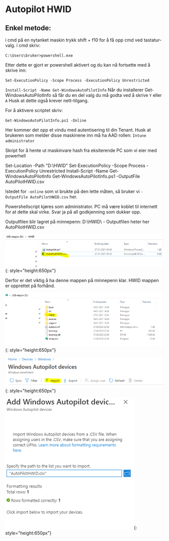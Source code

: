 # Autopilot HWID

## Enkel metode:
i cmd på en nytanket maskin trykk shift + f10 for å få opp cmd ved tastatur-valg. 
i cmd skriv:  

`C:\Users\bruker>powershell.exe`  

Etter dette er gjort er powershell aktivert og du kan nå fortsette med å skrive inn:  

`Set-ExecutionPolicy -Scope Process -ExecutionPolicy Unrestricted`

`Install-Script -Name Get-WindowsAutoPilotInfo`
Når du installerer Get-WindowsAutoPilotInfo så får du en del valg du må godta ved å skrive `Y` eller `A` Husk at dette også krever nett-tilgang.

For å aktivere scriptet skriv:  

`Get-WindowsAutoPilotInfo.ps1 -Online`

Her kommer det opp et vindu med autentisering til din Tenant. Husk at brukeren som melder disse maskinene inn må ha AAD rollen: `Intune administrator`  



Skript for å hente ut maskinvare hash fra eksiterende PC som vi eier med powerhell
 
Set-Location -Path "D:\HWID"
Set-ExecutionPolicy -Scope Process -ExecutionPolicy Unrestricted
Install-Script -Name Get-WindowsAutoPilotInfo
Get-WindowsAutoPilotInfo.ps1 -OutputFile AutoPilotHWID.csv

Istedet for `-online` som vi brukte på den lette måten, så bruker vi `-OutputFile AutoPilotHWID.csv` her.
 
Powershellscript kjøres som administrator. PC må være koblet til internett for at dette skal virke. 
Svar ja på all godkjenning som dukker opp.  
 
Outputfilen blir lagret på minnepenn: D:\HWID\  - Outputfilen heter her AutoPilotHWID.csv  

![auto1](\img\autopilot2.png){: style="height:650px"}
  

Derfor er det viktig å ha denne mappen på minnepenn klar. HWID mappen er opprettet på forhånd.  

![auto2](\img\autopilot1.png){: style="height:650px"}

  
![auto3](\img\autopilot4.png){: style="height:650px"}
 

![auto4](\img\autopilot5.png){: style="height:650px"}


